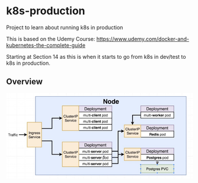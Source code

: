 # k8s-production
Project to learn about running k8s in production

This is based on the Udemy Course: https://www.udemy.com/docker-and-kubernetes-the-complete-guide

Starting at Section 14 as this is when it starts to go from k8s in dev/test to k8s in production.

## Overview
![Overview](./docs/overview.jpg)